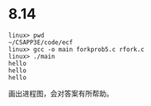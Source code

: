 # 8.14

```shell
linux> pwd
~/CSAPP3E/code/ecf
linux> gcc -o main forkprob5.c rfork.c
linux> ./main
hello
hello
hello
```

画出进程图，会对答案有所帮助。